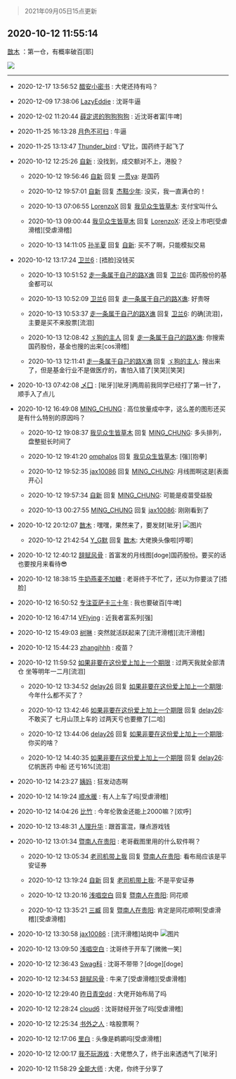 > 2021年09月05日15点更新
<link rel="stylesheet" href="https://cdn.jsdelivr.net/gh/taotie6/sampleJSON@main/css/photo_show.css">


 ## 2020-10-12 11:55:14 

 [㪚木](https://www.coolapk.com/feed/22185609?shareKey=MDI3MzA1OWZjNDY2NjEzMTc1N2Y~) ：第一仓，有概率破百[耶] 

<div class="album">
<img class="img-item" src="https://image.coolapk.com/feed/2020/1012/11/1081091_cd4d55d4_4913_8077@1080x1767.jpeg" />
</div>

 ------- 

- 2020-12-17 13:56:52 [醋安小密书](uid=1946508) : 大佬还持有吗？ 

- 2020-12-09 17:38:06 [LazyEddie](uid=1254742) : 沈哥牛逼 

- 2020-12-02 11:20:44 [薛定谔的狗狗狗狗](uid=2327954) : 近沈哥者富[牛啤] 

- 2020-11-25 16:13:28 [月色不可扫](uid=3639201) : 牛逼 

- 2020-11-25 13:13:47 [Thunder_bird](uid=966819) : 🐮比，国药终于起飞了 

- 2020-10-12 12:25:26 [自新](uid=2031956) : 没找到，成交额对不上，港股？ 

    - 2020-10-12 19:56:46 [自新](uid=2031956) 回复 [一贯ya](uid=3763819): 是国药 

    - 2020-10-12 19:57:01 [自新](uid=2031956) 回复 [杰黠少年](uid=925525): 没买，我一直满仓的！ 

    - 2020-10-13 07:06:55 [LorenzoX](uid=645650) 回复 [我见众生皆草木](uid=1925712): 支付宝叫什么 

    - 2020-10-13 09:00:44 [我见众生皆草木](uid=1925712) 回复 [LorenzoX](uid=645650): 还没上市吧[受虐滑稽][受虐滑稽] 

    - 2020-10-13 14:11:05 [孙半夏](uid=1851173) 回复 [自新](uid=2031956): 买不了啊，只能模拟交易 

- 2020-10-12 13:17:24 [卫兰6](uid=1286107) : [捂脸]没钱买 

    - 2020-10-13 10:51:52 [走一条属于自己的路X谯](uid=786933) 回复 [卫兰6](uid=1286107): 国药股份的基金都可以 

    - 2020-10-13 10:52:09 [卫兰6](uid=1286107) 回复 [走一条属于自己的路X谯](uid=786933): 好贵呀 

    - 2020-10-13 10:53:37 [走一条属于自己的路X谯](uid=786933) 回复 [卫兰6](uid=1286107): 的确[流泪]，主要是买不来股票[流泪] 

    - 2020-10-13 12:08:42 [ゞ狗的主人](uid=927245) 回复 [走一条属于自己的路X谯](uid=786933): 你搜索国药股份，基金也搜的出来[cos滑稽] 

    - 2020-10-13 12:11:41 [走一条属于自己的路X谯](uid=786933) 回复 [ゞ狗的主人](uid=927245): 搜出来了，但是基金行业不是做医疗的，害怕入错了[笑哭][笑哭] 

- 2020-10-13 07:42:08 [乄囗](uid=759206) : [呲牙][呲牙]两周前我同学已经打了第一针了，顺手入了点儿 

- 2020-10-12 16:49:08 [MING_CHUNG](uid=3732308) : 高位放量成中字，这么差的图形还买是有什么特别的原因吗？ 

    - 2020-10-12 19:08:37 [我见众生皆草木](uid=1925712) 回复 [MING_CHUNG](uid=3732308): 多头排列，盘整挺长时间了 

    - 2020-10-12 19:41:20 [omphalos](uid=799202) 回复 [我见众生皆草木](uid=1925712): [强][抱拳] 

    - 2020-10-12 19:52:35 [jax10086](uid=797822) 回复 [MING_CHUNG](uid=3732308): 月线图啊这是[表面开心] 

    - 2020-10-12 19:57:34 [自新](uid=2031956) 回复 [MING_CHUNG](uid=3732308): 可能是疫苗受益股 

    - 2020-10-13 00:27:55 [MING_CHUNG](uid=3732308) 回复 [jax10086](uid=797822): 刚刚看到了 

- 2020-10-12 20:12:07 [㪚木](uid=1081091) : 嘿嘿，果然来了，要发财[呲牙] ![图片](https://image.coolapk.com/feed/2020/1012/20/1081091_aece53e7_4726_7707@774x580.jpeg)

    - 2020-10-12 21:42:54 [Y_G默](uid=1158219) 回复 [㪚木](uid=1081091): 大佬换头像啦[哼唧] 

- 2020-10-12 12:40:12 [辞赋风骨](uid=875865) : 首富发的月线图[doge]国药股份。要买的话也要按月来看待😎 

- 2020-10-12 18:38:15 [牛奶燕麦不加糖](uid=633325) : 老哥终于不忙了，还以为你要淡了[捂脸] 

- 2020-10-12 16:50:52 [专注亚萨卡三十年](uid=198524) : 我也要破百[牛啤] 

- 2020-10-12 16:47:14 [VFlying](uid=1355824) : 近我者富系列[强] 

- 2020-10-12 15:49:03 [树琳](uid=1807052) : 突然就活跃起来了[流汗滑稽][流汗滑稽] 

- 2020-10-12 15:44:23 [zhangjhhh](uid=1306301) : 疫苗？ 

- 2020-10-12 11:59:52 [如果非要在这份爱上加上一个期限](uid=2531892) : 过两天我就全部清仓  坐等明年一二月[流泪] 

    - 2020-10-12 13:34:52 [delay26](uid=2369222) 回复 [如果非要在这份爱上加上一个期限](uid=2531892): 今年什么都不买了？ 

    - 2020-10-12 13:42:46 [如果非要在这份爱上加上一个期限](uid=2531892) 回复 [delay26](uid=2369222): 不敢买了  七月山顶上车的  过两天亏也要撤了[二哈] 

    - 2020-10-12 13:44:06 [delay26](uid=2369222) 回复 [如果非要在这份爱上加上一个期限](uid=2531892): 你买的啥？ 

    - 2020-10-12 14:40:35 [如果非要在这份爱上加上一个期限](uid=2531892) 回复 [delay26](uid=2369222): 亿帆医药  中船  还亏16%[流泪] 

- 2020-10-12 14:23:27 [姨妈](uid=1604292) : 狂发动态啊 

- 2020-10-12 14:19:24 [顺水暖](uid=2030768) : 有人上车了吗[受虐滑稽] 

- 2020-10-12 14:04:26 [比竹](uid=617307) : 今年伦敦金还能上2000嘛？[欢呼] 

- 2020-10-12 13:48:31 [人理升华](uid=1937624) : 跟首富混，赚点游戏钱 

- 2020-10-12 13:01:34 [暨南人在贵阳](uid=2427652) : 老哥截图里用的什么软件啊？ 

    - 2020-10-12 13:05:34 [老司机带上我](uid=1912353) 回复 [暨南人在贵阳](uid=2427652): 看布局应该是平安证券 

    - 2020-10-12 13:19:24 [自新](uid=2031956) 回复 [老司机带上我](uid=1912353): 不是平安证券 

    - 2020-10-12 13:20:16 [浅唱空白](uid=758612) 回复 [暨南人在贵阳](uid=2427652): 同花顺 

    - 2020-10-12 13:35:21 [三臧](uid=1176937) 回复 [暨南人在贵阳](uid=2427652): 肯定是同花顺啊[受虐滑稽][受虐滑稽] 

- 2020-10-12 13:30:58 [jax10086](uid=797822) : [流汗滑稽]站岗中 ![图片](https://image.coolapk.com/feed/2020/1012/13/797822_6e4d26c5_0657_2@1080x1920.jpeg)

- 2020-10-12 13:09:50 [浅唱空白](uid=758612) : 沈哥终于开车了[微微一笑] 

- 2020-10-12 12:36:43 [Swag科](uid=3229387) : 沈哥不带带？[doge][doge] 

- 2020-10-12 12:34:53 [辞赋风骨](uid=875865) : 牛来了[受虐滑稽][受虐滑稽] 

- 2020-10-12 12:29:40 [昨日青空dd](uid=1468312) : 大佬开始布局了吗 

- 2020-10-12 12:28:24 [cloud6](uid=852635) : 沈哥财经开张了吗[受虐滑稽] 

- 2020-10-12 12:25:34 [书外之人](uid=2547981) : 啥股票啊？ 

- 2020-10-12 12:17:06 [里白](uid=1518891) : 头像是鹈鹕吗[受虐滑稽] 

- 2020-10-12 12:00:17 [我不玩游戏](uid=3058829) : 大佬憋久了，终于出来透透气了[呲牙] 

- 2020-10-12 11:58:29 [全能大师](uid=470713) : 大佬，你终于分享了 

